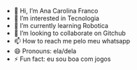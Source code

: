 - 👋 Hi, I’m Ana Carolina Franco 
- 👀 I’m interested in Tecnologia 
- 🌱 I’m currently learning Robotica 
- 💞️ I’m looking to collaborate on Gitchub 
- 📫 How to reach me pelo meu whatsapp 
- 😄 Pronouns: ela/dela
- ⚡ Fun fact: eu sou boa com jogos 

<!---
nan4-huestation/nan4-huestation is a ✨ special ✨ repository because its `README.md` (this file) appears on your GitHub profile.
You can click the Preview link to take a look at your changes.
--->
